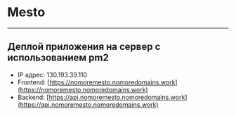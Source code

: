 # Mesto
----
## Деплой приложения на сервер с использованием pm2

 * IP адрес: 130.193.39.110 
 * Frontend: [https://nomoremesto.nomoredomains.work](https://nomoremesto.nomoredomains.work)
 * Backend: [https://api.nomoremesto.nomoredomains.work](https://api.nomoremesto.nomoredomains.work)